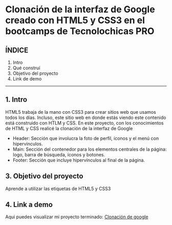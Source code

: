 # Clonación de la interfaz de Google creado con HTML5 y CSS3 en el bootcamps de Tecnolochicas PRO


## ÍNDICE

1. Intro
2. Qué construí
3. Objetivo del proyecto
4. Link de demo

****

## 1. Intro
HTML5 trabaja de la mano con CSS3 para crear sitios web que usamos todos los días. Incluso, este sitio web en donde estás viendo este contenido está construido con HTLM y CSS. En este proyecto, con los conocimientos de HTML y CSS realicé la clonación de la interfaz de Google

* Header: Sección que involucra la foto de perfil, íconos y el menú con hipervínculos.
* Main: Sección del contenedor para los elementos centrales de la página: logo, barra de búsqueda, íconos y botones.
* Footer: Sección que incluye hipervínculos al final de la página.

##
## 3. Objetivo del proyecto
Aprende a utilizar las etiquetas de HTML5 y CSS3

## 4. Link a demo
Aqui puedes visualizar mi proyecto terminado: [Clonación de google](google.com)
